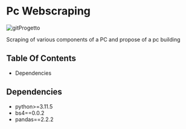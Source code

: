 
# Pc Webscraping
![gitProgetto](https://github.com/Mario030901/Pc-_Scraping/assets/156793089/3e9f357a-37a4-4cf2-aa1a-79a4bf7c278f)

Scraping of various components of a PC and propose of a pc building

##  Table Of Contents
- Dependencies
## Dependencies

- python>=3.11.5
- bs4==0.0.2
- pandas==2.2.2
